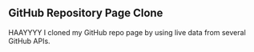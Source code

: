 ## GitHub Repository Page Clone

HAAYYYY I cloned my GitHub repo page by using live data from several GitHub APIs.
